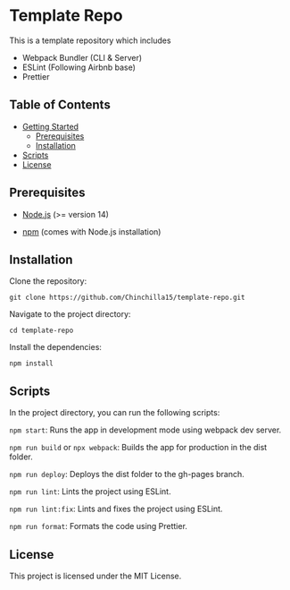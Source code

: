 # Template Repo

This is a template repository which includes

-   Webpack Bundler (CLI & Server)
-   ESLint (Following Airbnb base)
-   Prettier

## Table of Contents

-   [Getting Started](#getting-started)
    -   [Prerequisites](#prerequisites)
    -   [Installation](#installation)
-   [Scripts](#scripts)
-   [License](#license)

## Prerequisites

-   [Node.js](https://nodejs.org/) (>= version 14)

-   [npm](https://www.npmjs.com/) (comes with Node.js installation)

## Installation

Clone the repository:

`git clone https://github.com/Chinchilla15/template-repo.git`

Navigate to the project directory:

`cd template-repo`

Install the dependencies:

`npm install`

## Scripts

In the project directory, you can run the following scripts:

`npm start`: Runs the app in development mode using webpack dev server.

`npm run build` or `npx webpack`: Builds the app for production in the dist folder.

`npm run deploy`: Deploys the dist folder to the gh-pages branch.

`npm run lint`: Lints the project using ESLint.

`npm run lint:fix`: Lints and fixes the project using ESLint.

`npm run format`: Formats the code using Prettier.

## License

This project is licensed under the MIT License.
